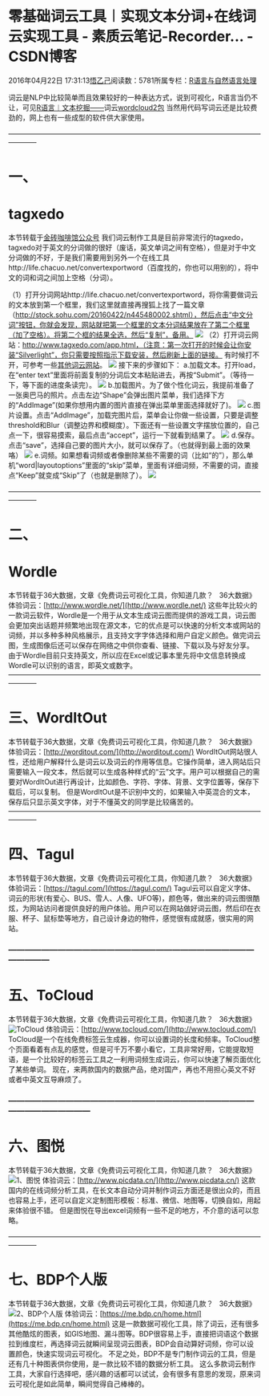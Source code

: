
# 零基础词云工具︱实现文本分词+在线词云实现工具 - 素质云笔记-Recorder... - CSDN博客

2016年04月22日 17:31:13[悟乙己](https://me.csdn.net/sinat_26917383)阅读数：5781所属专栏：[R语言与自然语言处理](https://blog.csdn.net/column/details/13670.html)


词云是NLP中比较简单而且效果较好的一种表达方式，说到可视化，R语言当仍不让，可见[R语言︱文本挖掘——](http://blog.csdn.net/sinat_26917383/article/details/51620019?locationNum=1&fps=1)词云[wordcloud2包](http://blog.csdn.net/sinat_26917383/article/details/51620019?locationNum=1&fps=1)
当然用代码写词云还是比较费劲的，网上也有一些成型的软件供大家使用。

————————————————————————————————————————

# 一、
# tagxedo

本节转载于[金砖咖啡馆公众号](http://note.youdao.com/yws/public/redirect/share?id=d90924b30707d55bcff1ee3ded993e2a&type=false)
我们词云制作工具是目前非常流行的tagxedo，tagxedo对于英文的分词做的很好（废话，英文单词之间有空格），但是对于中文分词做的不好，于是我们需要用到另外一个在线工具http://life.chacuo.net/convertexportword（百度找的，你也可以用别的），将中文的词和词之间加上空格（分词）。

（1）打开分词网站http://life.chacuo.net/convertexportword，将你需要做词云的文本放到第一个框里，我们这里就直接再搜狐上找了一篇文章（http://stock.sohu.com/20160422/n445480002.shtml），然后点击“中文分词”按钮，你就会发现，网站就把第一个框里的文本分词结果放在了第二个框里（加了空格）。将第二个框的结果全选，然后“复制”，备用。
![](http://note.youdao.com/yws/res/20522/0958271EEFE148AA90510876EBC53ECF)
（2）打开词云网站：http://www.tagxedo.com/app.html，（注意：第一次打开的时候会让你安装“Silverlight”，你只需要按照指示下载安装，然后刷新上面的链接。
有时候打不开，可参考一些[其他词云网站](http://www.uisdc.com/online-word-cloud-generators)。
![](http://note.youdao.com/yws/res/20520/10A555B922C0402EB6E576F572879131)
接下来的步骤如下：
a.加载文本。打开load，在“enter text”里面将前面复制的分词后文本粘贴进去，再按“Submit”。（等待一下，等下面的进度条读完）。
![](http://note.youdao.com/yws/res/20521/0CD53EB724FD4262BA2CE4B2C2D7C865)
b.加载图片。为了做个性化词云，我提前准备了一张奥巴马的照片。点击左边“Shape”会弹出图片菜单，我们选择下方的“AddImage”(如果你想用内置的图片直接在弹出菜单里面选择就好了)。
![](http://note.youdao.com/yws/res/20523/2C77CE27F6C54194A25E68BD6997E4B2)
c.图片设置。点击“AddImage”，加载完图片后，菜单会让你做一些设置，只要是调整threshold和Blur（调整边界和模糊度）。下面还有一些设置文字摆放位置的，自己点一下，很容易摸索，最后点击“accept”，运行一下就看到结果了。
![](http://note.youdao.com/yws/res/20524/5623486184774371BBDC871101A5945C)
d.保存。点击“save”，选择自己要的图片大小，就可以保存了。（也就得到最上面的效果咯）
![](http://note.youdao.com/yws/res/20525/65E731A8B8314E4597E5BD09F51348B9)
e.词频。如果想看词频或者像删除某些不需要的词（比如“的”），那么单机“word|layoutoptions”里面的“skip”菜单，里面有详细词频，不需要的词，直接点“Keep”就变成“Skip”了（也就是删除了）。
![](http://note.youdao.com/yws/res/20526/1A78A4DE687A478A924675875664EE19)


————————————————————————————————————————


# 二、
# Wordle

本节转载于36大数据，文章《免费词云可视化工具，你知道几款？   36大数据》
体验词云：[http://www.wordle.net/](http://www.wordle.net/)
这些年比较火的一款词云软件，Wordle是一个用于从文本生成词云图而提供的游戏工具，词云图会更加突出话题并频繁地出现在源文本，它的优点是可以快速的分析文本或网站的词频，并以多种多种风格展示，且支持文字字体选择和用户自定义颜色。做完词云图，生成图像后还可以保存在网络之中供你查看、链接、下载以及与好友分享。
由于Wordle目前只支持英文，所以应在Excel或记事本里先将中文信息转换成Wordle可以识别的语言，即英文或数字。
————————————————————————————————————————

# 三、WordItOut

本节转载于36大数据，文章《免费词云可视化工具，你知道几款？   36大数据》
体验词云：[http://worditout.com/](http://worditout.com/)
WordItOut网站很人性，还给用户解释什么是词云以及词云的作用等信息。它操作简单，进入网站后只需要输入一段文本，然后就可以生成各种样式的“云”文字。用户可以根据自己的需要对WordItOut进行再设计，比如颜色、字符、字体、背景、文字位置等，保存下载后，可以复制。
但是WordItOut是不识别中文的，如果输入中英混合的文本，保存后只显示英文字体，对于不懂英文的同学是比较痛苦的。
————————————————————————————————————————


# 四、Tagul

本节转载于36大数据，文章《免费词云可视化工具，你知道几款？   36大数据》
体验词云：[https://tagul.com/](https://tagul.com/)
Tagul云可以自定义字体、词云的形状(有爱心、BUS、雪人、人像、UFO等)，颜色等，做出来的词云图很酷炫，为网站访问者提供良好的用户体验。用户可以在网站做好词云图，然后印在衣服、杯子、鼠标垫等地方，自己设计身边的物件，感觉很有成就感，很实用的网站。
### ———————————————————————————————————

# 五、ToCloud

本节转载于36大数据，文章《免费词云可视化工具，你知道几款？   36大数据》
![ToCloud](http://note.youdao.com/yws/res/31875/982D6559649D4341836C4108DA0AB28D)
体验词云：[http://www.tocloud.com/](http://www.tocloud.com/)
ToCloud是一个在线免费标签云生成器，你可以设置词的长度和频率。ToCloud整个页面看着有点乱的感觉，但是可千万不要小看它，工具非常好用，它能提取短语，是一个比较好的标签云工具之一利用词频生成词云，你可以快速了解页面优化了某些单词。
现在，来两款国内的数据产品，绝对国产，再也不用担心英文不好或者中英文互导麻烦了。
### ————————————————————————————————————————


# 六、图悦
本节转载于36大数据，文章《免费词云可视化工具，你知道几款？   36大数据》
![1、图悦](http://note.youdao.com/yws/res/31880/571300B40EF84280A20E38C628E8BDE9)
体验词云：[http://www.picdata.cn/](http://www.picdata.cn/)
这款国内的在线词频分析工具，在长文本自动分词并制作词云方面还是很出众的，而且也容易上手，还可以自定义定制图形模板：标准、微信、地图等，切换自如，用起来体验很不错。
但是图悦在导出excel词频有一些不足的地方，不介意的话可以忽略。

————————————————————————————————————————


# 七、BDP个人版
本节转载于36大数据，文章《免费词云可视化工具，你知道几款？   36大数据》
![2、BDP个人版](http://note.youdao.com/yws/res/31877/D73C11D4A604403DB450717AD099C514)
体验词云：[https://me.bdp.cn/home.html](https://me.bdp.cn/home.html)
这是一款数据可视化工具，除了词云，还有很多其他酷炫的图表，如GIS地图、漏斗图等。BDP很容易上手，直接把词语这个数据拉到维度栏，再选择词云就瞬间呈现词云图表，BDP会自动算好词频，你可以设置颜色，快速实现词云可视化。
不足之处，BDP不是专门制作词云的工具，但是还有几十种图表供你使用，是一款比较不错的数据分析工具。
这么多款词云制作工具，大家自行选择吧，感兴趣的话都可以试试，会有很多有意思的发现，原来词云可视化是如此简单，瞬间觉得自己棒棒的。



